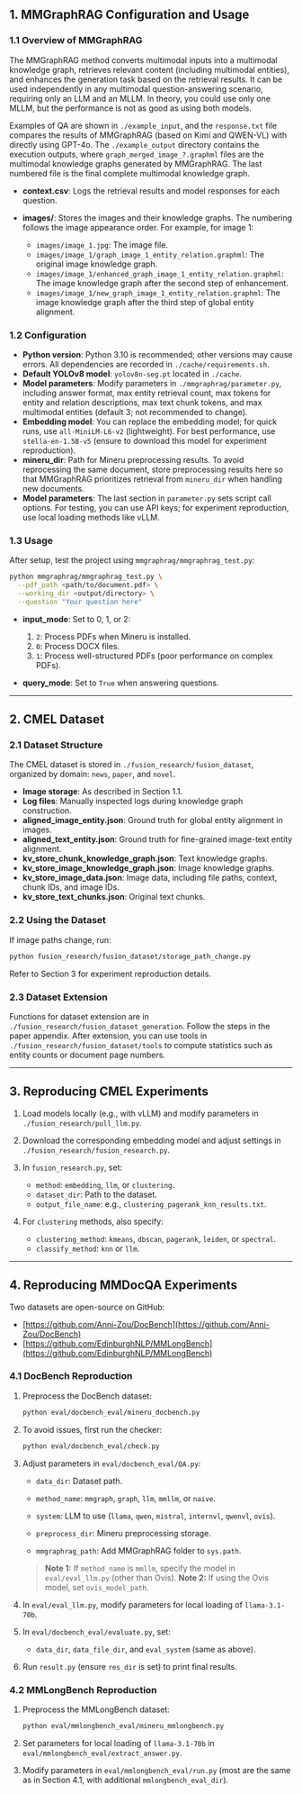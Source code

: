 ## 1. MMGraphRAG Configuration and Usage

### 1.1 Overview of MMGraphRAG

The MMGraphRAG method converts multimodal inputs into a multimodal knowledge graph, retrieves relevant content (including multimodal entities), and enhances the generation task based on the retrieval results. It can be used independently in any multimodal question-answering scenario, requiring only an LLM and an MLLM. In theory, you could use only one MLLM, but the performance is not as good as using both models.

Examples of QA are shown in `./example_input`, and the `response.txt` file compares the results of MMGraphRAG (based on Kimi and QWEN-VL) with directly using GPT-4o. The `./example_output` directory contains the execution outputs, where `graph_merged_image_?.graphml` files are the multimodal knowledge graphs generated by MMGraphRAG. The last numbered file is the final complete multimodal knowledge graph.

* **context.csv**: Logs the retrieval results and model responses for each question.
* **images/**: Stores the images and their knowledge graphs. The numbering follows the image appearance order. For example, for image 1:

  * `images/image_1.jpg`: The image file.
  * `images/image_1/graph_image_1_entity_relation.graphml`: The original image knowledge graph.
  * `images/image_1/enhanced_graph_image_1_entity_relation.graphml`: The image knowledge graph after the second step of enhancement.
  * `images/image_1/new_graph_image_1_entity_relation.graphml`: The image knowledge graph after the third step of global entity alignment.

### 1.2 Configuration

* **Python version**: Python 3.10 is recommended; other versions may cause errors. All dependencies are recorded in `./cache/requirements.sh`.
* **Default YOLOv8 model**: `yolov8n-seg.pt` located in `./cache`.
* **Model parameters**: Modify parameters in `./mmgraphrag/parameter.py`, including answer format, max entity retrieval count, max tokens for entity and relation descriptions, max text chunk tokens, and max multimodal entities (default 3; not recommended to change).
* **Embedding model**: You can replace the embedding model; for quick runs, use `all-MiniLM-L6-v2` (lightweight). For best performance, use `stella-en-1.5B-v5` (ensure to download this model for experiment reproduction).
* **mineru\_dir**: Path for Mineru preprocessing results. To avoid reprocessing the same document, store preprocessing results here so that MMGraphRAG prioritizes retrieval from `mineru_dir` when handling new documents.
* **Model parameters**: The last section in `parameter.py` sets script call options. For testing, you can use API keys; for experiment reproduction, use local loading methods like vLLM.

### 1.3 Usage

After setup, test the project using `mmgraphrag/mmgraphrag_test.py`:

```bash
python mmgraphrag/mmgraphrag_test.py \
  --pdf_path <path/to/document.pdf> \
  --working_dir <output/directory> \
  --question "Your question here"
```

* **input\_mode**: Set to 0, 1, or 2:

  1. `2`: Process PDFs when Mineru is installed.
  2. `0`: Process DOCX files.
  3. `1`: Process well-structured PDFs (poor performance on complex PDFs).
* **query\_mode**: Set to `True` when answering questions.

---

## 2. CMEL Dataset

### 2.1 Dataset Structure

The CMEL dataset is stored in `./fusion_research/fusion_dataset`, organized by domain: `news`, `paper`, and `novel`.

* **Image storage**: As described in Section 1.1.
* **Log files**: Manually inspected logs during knowledge graph construction.
* **aligned\_image\_entity.json**: Ground truth for global entity alignment in images.
* **aligned\_text\_entity.json**: Ground truth for fine-grained image-text entity alignment.
* **kv\_store\_chunk\_knowledge\_graph.json**: Text knowledge graphs.
* **kv\_store\_image\_knowledge\_graph.json**: Image knowledge graphs.
* **kv\_store\_image\_data.json**: Image data, including file paths, context, chunk IDs, and image IDs.
* **kv\_store\_text\_chunks.json**: Original text chunks.

### 2.2 Using the Dataset

If image paths change, run:

```bash
python fusion_research/fusion_dataset/storage_path_change.py
```

Refer to Section 3 for experiment reproduction details.

### 2.3 Dataset Extension

Functions for dataset extension are in `./fusion_research/fusion_dataset_generation`. Follow the steps in the paper appendix. After extension, you can use tools in `./fusion_research/fusion_dataset/tools` to compute statistics such as entity counts or document page numbers.

---

## 3. Reproducing CMEL Experiments

1. Load models locally (e.g., with vLLM) and modify parameters in `./fusion_research/pull_llm.py`.
2. Download the corresponding embedding model and adjust settings in `./fusion_research/fusion_research.py`.
3. In `fusion_research.py`, set:

   * `method`: `embedding`, `llm`, or `clustering`.
   * `dataset_dir`: Path to the dataset.
   * `output_file_name`: e.g., `clustering_pagerank_knn_results.txt`.
4. For `clustering` methods, also specify:

   * `clustering_method`: `kmeans`, `dbscan`, `pagerank`, `leiden`, or `spectral`.
   * `classify_method`: `knn` or `llm`.

---

## 4. Reproducing MMDocQA Experiments

Two datasets are open-source on GitHub:

* [https://github.com/Anni-Zou/DocBench](https://github.com/Anni-Zou/DocBench)
* [https://github.com/EdinburghNLP/MMLongBench](https://github.com/EdinburghNLP/MMLongBench)

### 4.1 DocBench Reproduction

1. Preprocess the DocBench dataset:

   ```bash
   python eval/docbench_eval/mineru_docbench.py
   ```

2. To avoid issues, first run the checker:

   ```bash
   python eval/docbench_eval/check.py
   ```

3. Adjust parameters in `eval/docbench_eval/QA.py`:

   * `data_dir`: Dataset path.

   * `method_name`: `mmgraph`, `graph`, `llm`, `mmllm`, or `naive`.

   * `system`: LLM to use (`llama`, `qwen`, `mistral`, `internvl`, `qwenvl`, `ovis`).

   * `preprocess_dir`: Mineru preprocessing storage.

   * `mmgraphrag_path`: Add MMGraphRAG folder to `sys.path`.

   > **Note 1:** If `method_name` is `mmllm`, specify the model in `eval/eval_llm.py` (other than Ovis).
   > **Note 2:** If using the Ovis model, set `ovis_model_path`.

4. In `eval/eval_llm.py`, modify parameters for local loading of `llama-3.1-70b`.

5. In `eval/docbench_eval/evaluate.py`, set:

   * `data_dir`, `data_file_dir`, and `eval_system` (same as above).

6. Run `result.py` (ensure `res_dir` is set) to print final results.

### 4.2 MMLongBench Reproduction

1. Preprocess the MMLongBench dataset:

   ```bash
   python eval/mmlongbench_eval/mineru_mmlongbench.py
   ```
2. Set parameters for local loading of `llama-3.1-70b` in `eval/mmlongbench_eval/extract_answer.py`.
3. Modify parameters in `eval/mmlongbench_eval/run.py` (most are the same as in Section 4.1, with additional `mmlongbench_eval_dir`).